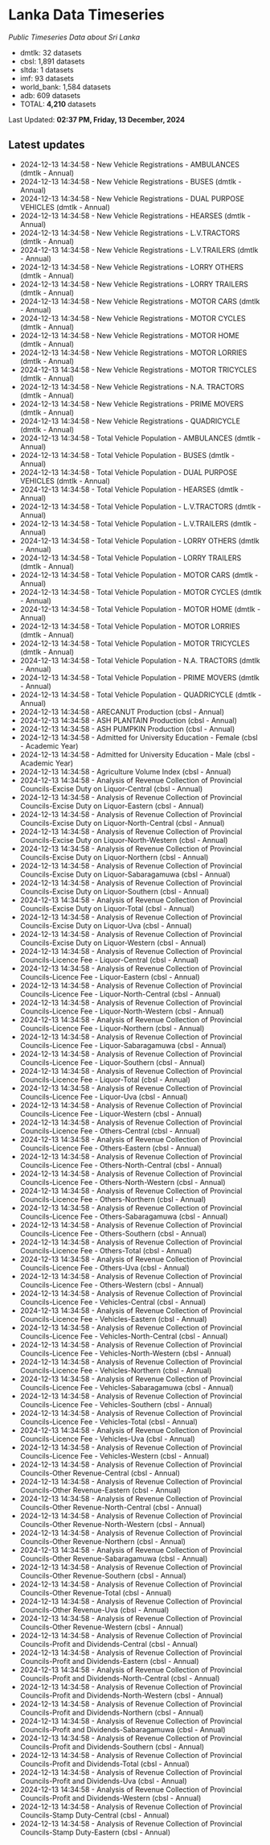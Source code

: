 # Lanka Data Timeseries
*Public Timeseries Data about Sri Lanka*

* dmtlk: 32 datasets
* cbsl: 1,891 datasets
* sltda: 1 datasets
* imf: 93 datasets
* world_bank: 1,584 datasets
* adb: 609 datasets
* TOTAL: **4,210** datasets

Last Updated: **02:37 PM, Friday, 13 December, 2024**

## Latest updates

* 2024-12-13 14:34:58 - New Vehicle Registrations - AMBULANCES (dmtlk - Annual)
* 2024-12-13 14:34:58 - New Vehicle Registrations - BUSES (dmtlk - Annual)
* 2024-12-13 14:34:58 - New Vehicle Registrations - DUAL PURPOSE VEHICLES (dmtlk - Annual)
* 2024-12-13 14:34:58 - New Vehicle Registrations - HEARSES (dmtlk - Annual)
* 2024-12-13 14:34:58 - New Vehicle Registrations - L.V.TRACTORS (dmtlk - Annual)
* 2024-12-13 14:34:58 - New Vehicle Registrations - L.V.TRAILERS (dmtlk - Annual)
* 2024-12-13 14:34:58 - New Vehicle Registrations - LORRY OTHERS (dmtlk - Annual)
* 2024-12-13 14:34:58 - New Vehicle Registrations - LORRY TRAILERS (dmtlk - Annual)
* 2024-12-13 14:34:58 - New Vehicle Registrations - MOTOR CARS (dmtlk - Annual)
* 2024-12-13 14:34:58 - New Vehicle Registrations - MOTOR CYCLES (dmtlk - Annual)
* 2024-12-13 14:34:58 - New Vehicle Registrations - MOTOR HOME (dmtlk - Annual)
* 2024-12-13 14:34:58 - New Vehicle Registrations - MOTOR LORRIES (dmtlk - Annual)
* 2024-12-13 14:34:58 - New Vehicle Registrations - MOTOR TRICYCLES (dmtlk - Annual)
* 2024-12-13 14:34:58 - New Vehicle Registrations - N.A. TRACTORS (dmtlk - Annual)
* 2024-12-13 14:34:58 - New Vehicle Registrations - PRIME MOVERS (dmtlk - Annual)
* 2024-12-13 14:34:58 - New Vehicle Registrations - QUADRICYCLE (dmtlk - Annual)
* 2024-12-13 14:34:58 - Total Vehicle Population - AMBULANCES (dmtlk - Annual)
* 2024-12-13 14:34:58 - Total Vehicle Population - BUSES (dmtlk - Annual)
* 2024-12-13 14:34:58 - Total Vehicle Population - DUAL PURPOSE VEHICLES (dmtlk - Annual)
* 2024-12-13 14:34:58 - Total Vehicle Population - HEARSES (dmtlk - Annual)
* 2024-12-13 14:34:58 - Total Vehicle Population - L.V.TRACTORS (dmtlk - Annual)
* 2024-12-13 14:34:58 - Total Vehicle Population - L.V.TRAILERS (dmtlk - Annual)
* 2024-12-13 14:34:58 - Total Vehicle Population - LORRY OTHERS (dmtlk - Annual)
* 2024-12-13 14:34:58 - Total Vehicle Population - LORRY TRAILERS (dmtlk - Annual)
* 2024-12-13 14:34:58 - Total Vehicle Population - MOTOR CARS (dmtlk - Annual)
* 2024-12-13 14:34:58 - Total Vehicle Population - MOTOR CYCLES (dmtlk - Annual)
* 2024-12-13 14:34:58 - Total Vehicle Population - MOTOR HOME (dmtlk - Annual)
* 2024-12-13 14:34:58 - Total Vehicle Population - MOTOR LORRIES (dmtlk - Annual)
* 2024-12-13 14:34:58 - Total Vehicle Population - MOTOR TRICYCLES (dmtlk - Annual)
* 2024-12-13 14:34:58 - Total Vehicle Population - N.A. TRACTORS (dmtlk - Annual)
* 2024-12-13 14:34:58 - Total Vehicle Population - PRIME MOVERS (dmtlk - Annual)
* 2024-12-13 14:34:58 - Total Vehicle Population - QUADRICYCLE (dmtlk - Annual)
* 2024-12-13 14:34:58 - ARECANUT Production (cbsl - Annual)
* 2024-12-13 14:34:58 - ASH PLANTAIN Production (cbsl - Annual)
* 2024-12-13 14:34:58 - ASH PUMPKIN Production (cbsl - Annual)
* 2024-12-13 14:34:58 - Admitted for University Education - Female (cbsl - Academic Year)
* 2024-12-13 14:34:58 - Admitted for University Education - Male (cbsl - Academic Year)
* 2024-12-13 14:34:58 - Agriculture Volume Index (cbsl - Annual)
* 2024-12-13 14:34:58 - Analysis of Revenue Collection of Provincial Councils-Excise Duty on Liquor-Central (cbsl - Annual)
* 2024-12-13 14:34:58 - Analysis of Revenue Collection of Provincial Councils-Excise Duty on Liquor-Eastern (cbsl - Annual)
* 2024-12-13 14:34:58 - Analysis of Revenue Collection of Provincial Councils-Excise Duty on Liquor-North-Central (cbsl - Annual)
* 2024-12-13 14:34:58 - Analysis of Revenue Collection of Provincial Councils-Excise Duty on Liquor-North-Western (cbsl - Annual)
* 2024-12-13 14:34:58 - Analysis of Revenue Collection of Provincial Councils-Excise Duty on Liquor-Northern (cbsl - Annual)
* 2024-12-13 14:34:58 - Analysis of Revenue Collection of Provincial Councils-Excise Duty on Liquor-Sabaragamuwa (cbsl - Annual)
* 2024-12-13 14:34:58 - Analysis of Revenue Collection of Provincial Councils-Excise Duty on Liquor-Southern (cbsl - Annual)
* 2024-12-13 14:34:58 - Analysis of Revenue Collection of Provincial Councils-Excise Duty on Liquor-Total (cbsl - Annual)
* 2024-12-13 14:34:58 - Analysis of Revenue Collection of Provincial Councils-Excise Duty on Liquor-Uva (cbsl - Annual)
* 2024-12-13 14:34:58 - Analysis of Revenue Collection of Provincial Councils-Excise Duty on Liquor-Western (cbsl - Annual)
* 2024-12-13 14:34:58 - Analysis of Revenue Collection of Provincial Councils-Licence Fee - Liquor-Central (cbsl - Annual)
* 2024-12-13 14:34:58 - Analysis of Revenue Collection of Provincial Councils-Licence Fee - Liquor-Eastern (cbsl - Annual)
* 2024-12-13 14:34:58 - Analysis of Revenue Collection of Provincial Councils-Licence Fee - Liquor-North-Central (cbsl - Annual)
* 2024-12-13 14:34:58 - Analysis of Revenue Collection of Provincial Councils-Licence Fee - Liquor-North-Western (cbsl - Annual)
* 2024-12-13 14:34:58 - Analysis of Revenue Collection of Provincial Councils-Licence Fee - Liquor-Northern (cbsl - Annual)
* 2024-12-13 14:34:58 - Analysis of Revenue Collection of Provincial Councils-Licence Fee - Liquor-Sabaragamuwa (cbsl - Annual)
* 2024-12-13 14:34:58 - Analysis of Revenue Collection of Provincial Councils-Licence Fee - Liquor-Southern (cbsl - Annual)
* 2024-12-13 14:34:58 - Analysis of Revenue Collection of Provincial Councils-Licence Fee - Liquor-Total (cbsl - Annual)
* 2024-12-13 14:34:58 - Analysis of Revenue Collection of Provincial Councils-Licence Fee - Liquor-Uva (cbsl - Annual)
* 2024-12-13 14:34:58 - Analysis of Revenue Collection of Provincial Councils-Licence Fee - Liquor-Western (cbsl - Annual)
* 2024-12-13 14:34:58 - Analysis of Revenue Collection of Provincial Councils-Licence Fee - Others-Central (cbsl - Annual)
* 2024-12-13 14:34:58 - Analysis of Revenue Collection of Provincial Councils-Licence Fee - Others-Eastern (cbsl - Annual)
* 2024-12-13 14:34:58 - Analysis of Revenue Collection of Provincial Councils-Licence Fee - Others-North-Central (cbsl - Annual)
* 2024-12-13 14:34:58 - Analysis of Revenue Collection of Provincial Councils-Licence Fee - Others-North-Western (cbsl - Annual)
* 2024-12-13 14:34:58 - Analysis of Revenue Collection of Provincial Councils-Licence Fee - Others-Northern (cbsl - Annual)
* 2024-12-13 14:34:58 - Analysis of Revenue Collection of Provincial Councils-Licence Fee - Others-Sabaragamuwa (cbsl - Annual)
* 2024-12-13 14:34:58 - Analysis of Revenue Collection of Provincial Councils-Licence Fee - Others-Southern (cbsl - Annual)
* 2024-12-13 14:34:58 - Analysis of Revenue Collection of Provincial Councils-Licence Fee - Others-Total (cbsl - Annual)
* 2024-12-13 14:34:58 - Analysis of Revenue Collection of Provincial Councils-Licence Fee - Others-Uva (cbsl - Annual)
* 2024-12-13 14:34:58 - Analysis of Revenue Collection of Provincial Councils-Licence Fee - Others-Western (cbsl - Annual)
* 2024-12-13 14:34:58 - Analysis of Revenue Collection of Provincial Councils-Licence Fee - Vehicles-Central (cbsl - Annual)
* 2024-12-13 14:34:58 - Analysis of Revenue Collection of Provincial Councils-Licence Fee - Vehicles-Eastern (cbsl - Annual)
* 2024-12-13 14:34:58 - Analysis of Revenue Collection of Provincial Councils-Licence Fee - Vehicles-North-Central (cbsl - Annual)
* 2024-12-13 14:34:58 - Analysis of Revenue Collection of Provincial Councils-Licence Fee - Vehicles-North-Western (cbsl - Annual)
* 2024-12-13 14:34:58 - Analysis of Revenue Collection of Provincial Councils-Licence Fee - Vehicles-Northern (cbsl - Annual)
* 2024-12-13 14:34:58 - Analysis of Revenue Collection of Provincial Councils-Licence Fee - Vehicles-Sabaragamuwa (cbsl - Annual)
* 2024-12-13 14:34:58 - Analysis of Revenue Collection of Provincial Councils-Licence Fee - Vehicles-Southern (cbsl - Annual)
* 2024-12-13 14:34:58 - Analysis of Revenue Collection of Provincial Councils-Licence Fee - Vehicles-Total (cbsl - Annual)
* 2024-12-13 14:34:58 - Analysis of Revenue Collection of Provincial Councils-Licence Fee - Vehicles-Uva (cbsl - Annual)
* 2024-12-13 14:34:58 - Analysis of Revenue Collection of Provincial Councils-Licence Fee - Vehicles-Western (cbsl - Annual)
* 2024-12-13 14:34:58 - Analysis of Revenue Collection of Provincial Councils-Other Revenue-Central (cbsl - Annual)
* 2024-12-13 14:34:58 - Analysis of Revenue Collection of Provincial Councils-Other Revenue-Eastern (cbsl - Annual)
* 2024-12-13 14:34:58 - Analysis of Revenue Collection of Provincial Councils-Other Revenue-North-Central (cbsl - Annual)
* 2024-12-13 14:34:58 - Analysis of Revenue Collection of Provincial Councils-Other Revenue-North-Western (cbsl - Annual)
* 2024-12-13 14:34:58 - Analysis of Revenue Collection of Provincial Councils-Other Revenue-Northern (cbsl - Annual)
* 2024-12-13 14:34:58 - Analysis of Revenue Collection of Provincial Councils-Other Revenue-Sabaragamuwa (cbsl - Annual)
* 2024-12-13 14:34:58 - Analysis of Revenue Collection of Provincial Councils-Other Revenue-Southern (cbsl - Annual)
* 2024-12-13 14:34:58 - Analysis of Revenue Collection of Provincial Councils-Other Revenue-Total (cbsl - Annual)
* 2024-12-13 14:34:58 - Analysis of Revenue Collection of Provincial Councils-Other Revenue-Uva (cbsl - Annual)
* 2024-12-13 14:34:58 - Analysis of Revenue Collection of Provincial Councils-Other Revenue-Western (cbsl - Annual)
* 2024-12-13 14:34:58 - Analysis of Revenue Collection of Provincial Councils-Profit and Dividends-Central (cbsl - Annual)
* 2024-12-13 14:34:58 - Analysis of Revenue Collection of Provincial Councils-Profit and Dividends-Eastern (cbsl - Annual)
* 2024-12-13 14:34:58 - Analysis of Revenue Collection of Provincial Councils-Profit and Dividends-North-Central (cbsl - Annual)
* 2024-12-13 14:34:58 - Analysis of Revenue Collection of Provincial Councils-Profit and Dividends-North-Western (cbsl - Annual)
* 2024-12-13 14:34:58 - Analysis of Revenue Collection of Provincial Councils-Profit and Dividends-Northern (cbsl - Annual)
* 2024-12-13 14:34:58 - Analysis of Revenue Collection of Provincial Councils-Profit and Dividends-Sabaragamuwa (cbsl - Annual)
* 2024-12-13 14:34:58 - Analysis of Revenue Collection of Provincial Councils-Profit and Dividends-Southern (cbsl - Annual)
* 2024-12-13 14:34:58 - Analysis of Revenue Collection of Provincial Councils-Profit and Dividends-Total (cbsl - Annual)
* 2024-12-13 14:34:58 - Analysis of Revenue Collection of Provincial Councils-Profit and Dividends-Uva (cbsl - Annual)
* 2024-12-13 14:34:58 - Analysis of Revenue Collection of Provincial Councils-Profit and Dividends-Western (cbsl - Annual)
* 2024-12-13 14:34:58 - Analysis of Revenue Collection of Provincial Councils-Stamp Duty-Central (cbsl - Annual)
* 2024-12-13 14:34:58 - Analysis of Revenue Collection of Provincial Councils-Stamp Duty-Eastern (cbsl - Annual)